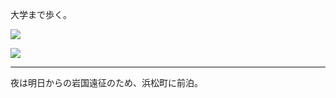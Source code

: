 大学まで歩く。

![](https://ceshmina-photos.s3.ap-northeast-1.amazonaws.com/medium/202011/20201106-122556.jpg)

![](https://ceshmina-photos.s3.ap-northeast-1.amazonaws.com/medium/202011/20201106-122607.jpg)

---

夜は明日からの岩国遠征のため、浜松町に前泊。
